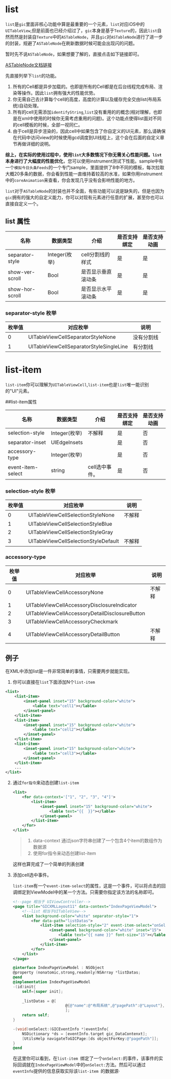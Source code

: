 # list

`list`是`gic`里面非核心功能中算是最重要的一个元素，`list`对应iOS中的`UITableView`,但是前面也已经介绍过了，`gic`本身是基于`Texture`的，因此`list`自然而然是封装自`Texture`中的`ASTableNode`，并且`gic`对`ASTableNode`进行了进一步的封装，规避了`ASTableNode`在刷新数据时候可能会出现闪的问题。

暂时先不说`ASTableNode`，如果想要了解的，直接点击如下链接即可。

[ASTableNode文档链接](http://texturegroup.org/docs/containers-astablenode.html)

先直接列举下`list`的功能。

1. 所有的Cell都是异步加载的。也即是所有的Cell都是在后台线程完成布局、渲染等操作。因此`list`拥有强大的性能优势。
2. 你无需自己去计算每个cell的高度，高度的计算以及缓存完全交由list(布局系统)自动处理。
3. 所有的cell无需添加`identifyString`,`list`没有重用的的概念(相对理解，也即是在xml中使用的时候你无需考虑重用的问题)。这个功能点使得list面对不同的cell模板的时候，全部一视同仁。
4. 由于cell是异步渲染的，因此cell中如果包含了你自定义的UI元素，那么请确保在代码中访问view的时候使用gcd调度到UI线程上，这个会在后面的自定义章节再做详细的说明。

**综上，在实际的使用过程中，使用`list`大多数情况下你无需关心性能问题。`list`本身进行了大幅度的性能优化**，您可以使用instrument测试下性能。sample中有一个`模拟今日头条Feeds`的一个专门sample，里面提供了8中不同的模板，每次拉取大概20多条的数据，你会看到性能一直维持着较高的水准，如果你用instrument中的`coreAnimation`来查看，你会发现几乎没有会影响性能的地方。

`list`对于`ASTableNode`的封装也并不全面，有些功能可以说是缺失的，但是也因为`gic`拥有的强大的自定义能力，你可以对现有元素进行任意的扩展，甚至你也可以直接自定义一个。

## list 属性

| 名称            | 数据类型      | 介绍               | 是否支持绑定 | 是否支持动画 |
| --------------- | ------------- | ------------------ | ------------ | ------------ |
| separator-style | Integer(枚举) | cell分割线的样式   | 是           | 是           |
| show-ver-scroll | Bool          | 是否显示垂直滚动条 | 是           | 是           |
| show-hor-scroll | Bool          | 是否显示水平滚动条 | 是           | 是           |

### separator-style 枚举

| 枚举值 | 对应枚举                                | 说明       |
| ------ | --------------------------------------- | ---------- |
| 0      | UITableViewCellSeparatorStyleNone       | 没有分割线 |
| 1      | UITableViewCellSeparatorStyleSingleLine | 有分割线   |



# list-item

`list-item`你可以理解为`UITableViewCell`,`list-item`也是`list`唯一能识别的"UI"元素。

##list-item属性

| 名称              | 数据类型      | 介绍           | 是否支持绑定 | 是否支持动画 |
| ----------------- | ------------- | -------------- | ------------ | ------------ |
| selection-style   | Integer(枚举) | 不解释         | 是           | 否           |
| separator-inset   | UIEdgeInsets  |                | 是           | 否           |
| accessory-type    | Integer(枚举) |                | 是           | 否           |
| event-item-select | string        | cell选中事件。 | 是           | 否           |

### selection-style 枚举

| 枚举值 | 对应枚举                             | 说明   |
| ------ | ------------------------------------ | ------ |
| 0      | UITableViewCellSelectionStyleNone    | 不解释 |
| 1      | UITableViewCellSelectionStyleBlue    |        |
| 2      | UITableViewCellSelectionStyleGray    |        |
| 3      | UITableViewCellSelectionStyleDefault | 不解释 |

### accessory-type 

| 枚举值 | 对应枚举                                       | 说明   |
| ------ | ---------------------------------------------- | ------ |
| 0      | UITableViewCellAccessoryNone                   | 不解释 |
| 1      | UITableViewCellAccessoryDisclosureIndicator    |        |
| 2      | UITableViewCellAccessoryDetailDisclosureButton |        |
| 3      | UITableViewCellAccessoryCheckmark              |        |
| 4      | UITableViewCellAccessoryDetailButton           | 不解释 |

### 

## 例子

在XML中添加list是一件非常简单的事情，只需要两步就能实现。

1. 你可以直接在`list`下面添加N个`list-item`

```xml
<list>
    <list-item>
        <inset-panel inset="15" background-color="white">
            <lable text="cell1"></lable>
        </inset-panel>
    </list-item>
    <list-item>
        <inset-panel inset="15" background-color="white">
            <lable text="cell2"></lable>
        </inset-panel>
    </list-item>
    <list-item>
        <inset-panel inset="15" background-color="white">
            <lable text="cell3"></lable>
        </inset-panel>
    </list-item>
    ...
</list>
```

2. 通过`for指令`来动态创建`list-item`

   ```xml
   <list>
       <for data-context='["1", "2", "3", "4"]'>
           <list-item>
               <inset-panel inset="15" background-color="white">
                   <lable text="{{  }}"></lable>
               </inset-panel>
           </list-item>
       </for>
   </list> 
   ```

   >1. data-context 通过json字符串创建了一个包含4个item的数组作为数据源
   >2. 使用for指令来动态创建list-item

   这样也算完成了一个简单的列表创建

3. 添加cell选中事件。

   `list-item`有一个`event-item-select`的属性，这是一个事件，可以将点击的回调绑定到ViewModel中的某一个方法。只需要你指定该方法的名称即可。

   ```xml
   <!--page 相当于 UIViewController-->
   <page title="GICXMLLayout11" data-context="IndexPageViewModel">
       <!--list 相当于UITableView-->
       <list background-color="white" separator-style="1">
           <for data-path="listDatas">
               <list-item selection-style="2" event-item-select="onSelect:">
                   <inset-panel background-color="white" inset="15">
                       <lable text="{{ name }}" font-size="15"></lable>
                   </inset-panel>
               </list-item>
           </for>
       </list>
   </page>
   ```

   ```objective-c
   @interface IndexPageViewModel : NSObject
   @property (nonatomic,strong,readonly)NSArray *listDatas;
   @end
   @implementation IndexPageViewModel
   -(id)init{
       self=[super init];
       
       _listDatas = @[
                          @{@"name":@"布局系统",@"pagePath":@"Layout"},
                          ];
       return self;
   }
   
   -(void)onSelect:(GICEventInfo *)eventInfo{
       NSDictionary *ds = [eventInfo.target gic_DataContenxt];
       [UtilsHelp navigateToGICPage:[ds objectForKey:@"pagePath"]];
   }
   @end
   ```

   在这里你可以看到，在`list-item `绑定了一个`onSelect:`的事件，该事件的实际回调就在`IndexPageViewModel`中的`onSelect:`方法。然后可以通过`eventInfo`提供的信息获取实际该`list-item `的数据源·